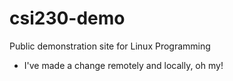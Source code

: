 # csi230-demo
Public demonstration site for Linux Programming
* I've made a change remotely and locally, oh my!
